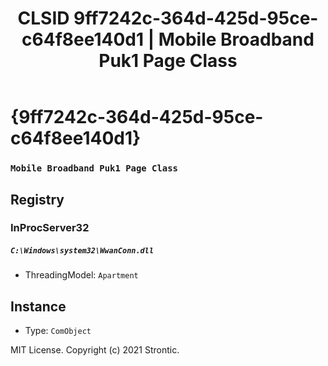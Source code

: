 ﻿---
title: "CLSID 9ff7242c-364d-425d-95ce-c64f8ee140d1 | Mobile Broadband Puk1 Page Class"
excerpt: What is COM-Object CLSID 9ff7242c-364d-425d-95ce-c64f8ee140d1?
---

# {9ff7242c-364d-425d-95ce-c64f8ee140d1}

### `Mobile Broadband Puk1 Page Class`

## Registry


### InProcServer32

##### `C:\Windows\system32\WwanConn.dll`
* ThreadingModel: `Apartment`

## Instance

* Type: `ComObject`

MIT License. Copyright (c) 2021 Strontic.


